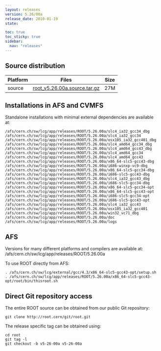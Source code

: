 ```yaml
---
layout: releases
version: 5.26/00a
release_date: 2010-01-19
state:

toc: true
toc_sticky: true
sidebar:
  nav: "releases"
---
```



## Source distribution

| Platform       | Files | Size |
|-----------|-------|-----|
| source | [root_v5.26.00a.source.tar.gz](https://root.cern/download/root_v5.26.00a.source.tar.gz) |  27M |




## Installations in AFS and CVMFS
Standalone installations with minimal external dependencies are available at:
~~~
/afs/cern.ch/sw/lcg/app/releases/ROOT/5.26.00a/slc4_ia32_gcc34_dbg
/afs/cern.ch/sw/lcg/app/releases/ROOT/5.26.00a/slc4_ia32_gcc34
/afs/cern.ch/sw/lcg/app/releases/ROOT/5.26.00a/osx105_ia32_gcc401_dbg
/afs/cern.ch/sw/lcg/app/releases/ROOT/5.26.00a/slc4_amd64_gcc34_dbg
/afs/cern.ch/sw/lcg/app/releases/ROOT/5.26.00a/slc4_amd64_gcc43_dbg
/afs/cern.ch/sw/lcg/app/releases/ROOT/5.26.00a/slc4_amd64_gcc34
/afs/cern.ch/sw/lcg/app/releases/ROOT/5.26.00a/slc4_amd64_gcc43
/afs/cern.ch/sw/lcg/app/releases/ROOT/5.26.00a/x86_64-slc5-gcc43-dbg
/afs/cern.ch/sw/lcg/app/releases/ROOT/5.26.00a/i686-winxp-vc9-dbg
/afs/cern.ch/sw/lcg/app/releases/ROOT/5.26.00a/x86_64-slc5-gcc34-dbg
/afs/cern.ch/sw/lcg/app/releases/ROOT/5.26.00a/i686-slc5-gcc43-dbg
/afs/cern.ch/sw/lcg/app/releases/ROOT/5.26.00a/slc4_ia32_gcc43_dbg
/afs/cern.ch/sw/lcg/app/releases/ROOT/5.26.00a/i686-slc5-gcc34-dbg
/afs/cern.ch/sw/lcg/app/releases/ROOT/5.26.00a/x86_64-slc5-gcc34-opt
/afs/cern.ch/sw/lcg/app/releases/ROOT/5.26.00a/x86_64-slc5-gcc43-opt
/afs/cern.ch/sw/lcg/app/releases/ROOT/5.26.00a/i686-slc5-gcc34-opt
/afs/cern.ch/sw/lcg/app/releases/ROOT/5.26.00a/i686-slc5-gcc43-opt
/afs/cern.ch/sw/lcg/app/releases/ROOT/5.26.00a/slc4_ia32_gcc43
/afs/cern.ch/sw/lcg/app/releases/ROOT/5.26.00a/osx105_ia32_gcc401
/afs/cern.ch/sw/lcg/app/releases/ROOT/5.26.00a/win32_vc71_dbg
/afs/cern.ch/sw/lcg/app/releases/ROOT/5.26.00a/doc
/afs/cern.ch/sw/lcg/app/releases/ROOT/5.26.00a/logs
~~~

## AFS
Versions for many different platforms and compilers are available at:
/afs/cern.ch/sw/lcg/app/releases/ROOT/5.26.00a

To use ROOT directly from AFS:
~~~
. /afs/cern.ch/sw/lcg/external/gcc/4.3/x86_64-slc5-gcc43-opt/setup.sh
. /afs/cern.ch/sw/lcg/app/releases/ROOT/5.26.00a/x86_64-slc5-gcc43-opt/root/bin/thisroot.sh
~~~

## Direct Git repository access
The entire ROOT source can be obtained from our public Git repository:

~~~
git clone http://root.cern/git/root.git
~~~
The release specific tag can be obtained using:
~~~
cd root
git tag -l
git checkout -b v5-26-00a v5-26-00a
~~~
